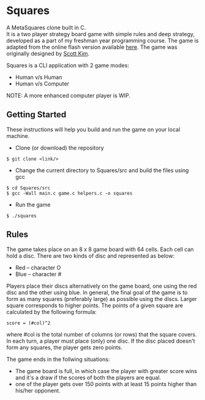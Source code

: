 # Squares

A MetaSquares clone built in C.
<br>
It is a two player strategy board game with simple rules and deep strategy, developed as a part of my freshman year programming course. The game is adapted from the online flash version available <a href="http://www.fastswf.com/2wsAnK8">here</a>. The game was originally designed by <a href="http://www.scottkim.com/">Scott Kim</a>.

Squares is a CLI application with 2 game modes:
* Human v/s Human
* Human v/s Computer

NOTE: A more enhanced computer player is WIP.

## Getting Started

These instructions will help you build and run the game on your local machine.

* Clone (or download) the repository
```
$ git clone <link/>
```

* Change the current directory to Squares/src and build the files using gcc
```
$ cd Squares/src
$ gcc -Wall main.c game.c helpers.c -o squares
```

* Run the game
```
$ ./squares
```

## Rules

The game takes place on an 8 x 8 game board with 64 cells. Each cell can hold a disc. There are two kinds of disc and represented as below: 
* Red – character O
* Blue – character #

Players place their discs alternatively on the game board, one using the red disc and the other using blue.
In general, the final goal of the game is to form as many squares (preferably large) as possible using the discs. Larger square corresponds to higher points. The points of a given square are calculated by the following formula:
```
score = (#col)^2
```
where #col is the total number of columns (or rows) that the square covers. In each turn, a player must place (only) one disc. If the disc placed doesn't form any squares, the player gets zero points.

The game ends in the follwing situations:
* The game board is full, in which case the player with greater score wins and it's a draw if the scores of both the players are equal.
* one of the player gets over 150 points with at least 15 points higher than his/her opponent.
